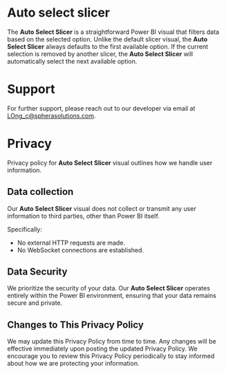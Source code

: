 # Auto select slicer

The **Auto Select Slicer** is a straightforward Power BI visual that filters data based on the selected option. Unlike the default slicer visual, the **Auto Select Slicer** always defaults to the first available option. If the current selection is removed by another slicer, the **Auto Select Slicer** will automatically select the next available option.

# Support

For further support, please reach out to our developer via email at LOng_c@spherasolutions.com.

# Privacy

Privacy policy for **Auto Select Slicer** visual outlines how we handle user information.

## Data collection

Our **Auto Select Slicer** visual does not collect or transmit any user information to third parties, other than Power BI itself.

Specifically:

- No external HTTP requests are made.
- No WebSocket connections are established.

## Data Security

We prioritize the security of your data. Our **Auto Select Slicer** operates entirely within the Power BI environment, ensuring that your data remains secure and private.

## Changes to This Privacy Policy

We may update this Privacy Policy from time to time. Any changes will be effective immediately upon posting the updated Privacy Policy. We encourage you to review this Privacy Policy periodically to stay informed about how we are protecting your information.